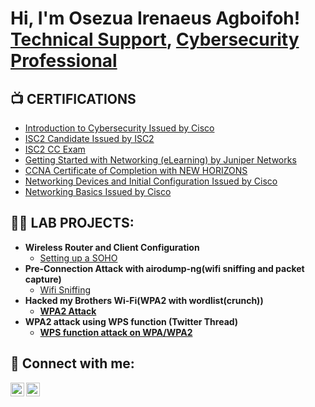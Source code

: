 <h1>Hi, I'm Osezua Irenaeus Agboifoh! <br/><a href="https://github.com/aurora-deth">Technical Support</a>, <a href="https://www.linkedin.com/in/osezua-agboifoh-b1b539238/">Cybersecurity Professional</a></h1>

<h2>📺 CERTIFICATIONS</h2>

- [Introduction to Cybersecurity Issued by Cisco](https://www.credly.com/badges/7d6452d3-d049-41f7-b021-e76e9c9723a4/public_url)
- [ISC2 Candidate Issued by ISC2](https://www.credly.com/badges/73c6f8c2-468c-4704-8afd-6b7b2e405a54/public_url)
- [ISC2 CC Exam](https://1drv.ms/i/s!AknZu-jGsnhsjROM74qpc6ECQe2d?e=jNDsw4)
- [Getting Started with Networking (eLearning) by Juniper Networks](https://1drv.ms/b/s!AknZu-jGsnhsjRp6b2-cXBxkhVYN?e=cVBeAe)
- [CCNA Certificate of Completion with NEW HORIZONS](https://1drv.ms/b/s!AknZu-jGsnhsjRLuMf-4_EhfmX41?e=7F9Qiq)
- [Networking Devices and Initial Configuration Issued by Cisco](https://www.credly.com/badges/926e1fdf-621d-4b44-80cb-915bc246841f/public_url)
- [Networking Basics Issued by Cisco](https://www.credly.com/badges/6c18db11-4b75-4cc9-b174-8520cd12ce9b/public_url)

  
<h2>👨‍💻 LAB PROJECTS:</h2>

- <b>Wireless Router and Client Configuration</b>
  - [Setting up a SOHO](https://1drv.ms/f/s!AknZu-jGsnhsjRQRl01zufGRrNLg?e=0CD2dI)
- <b>Pre-Connection Attack with airodump-ng(wifi sniffing and packet capture)</b>
  - [Wifi Sniffing](https://1drv.ms/f/s!AknZu-jGsnhsjgK7WGa6eXKsPPET?e=fTWhNq) <b>
- <b>Hacked my Brothers Wi-Fi(WPA2 with wordlist(crunch))</b>
  - [WPA2 Attack](https://1drv.ms/f/s!AknZu-jGsnhsjgK7WGa6eXKsPPET?e=fTWhNq) <b>
- <b>WPA2 attack using WPS function (Twitter Thread)</b>
  - [WPS function attack on WPA/WPA2](https://x.com/Oz_rEtSyM/status/1754263487071588532?s=20)<b>


  
<h2> 🤳 Connect with me:</h2>

[<img align="left" alt="JoshMadakor | Twitter" width="22px" src="https://cdn.jsdelivr.net/npm/simple-icons@v3/icons/twitter.svg" />][twitter]
[<img align="left" alt="JoshMadakor | LinkedIn" width="22px" src="https://cdn.jsdelivr.net/npm/simple-icons@v3/icons/linkedin.svg" />][linkedin]

[twitter]: https://twitter.com/Oz_rEtSyM
[linkedin]: https://www.linkedin.com/in/osezua-agboifoh-b1b539238
